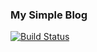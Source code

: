 ### My Simple Blog
[![Build Status](https://travis-ci.org/namelos/namelos.svg?branch=master)](https://travis-ci.org/namelos/namelos)